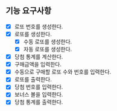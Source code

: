 ## 기능 요구사항

- [x] 로또 번호를 생성한다.
- [x] 로또를 생성한다.
  - [x] 수동 로또를 생성한다.
  - [x] 자동 로또를 생성한다.
- [x] 당첨 통계를 계산한다.
- [x] 구매금액을 입력한다.
- [x] 수동으로 구매할 로또 수와 번호를 입력한다.
- [x] 로또를 출력한다.
- [x] 당첨 번호를 입력한다.
- [x] 보너스 볼을 입력한다.
- [x] 당첨 통계를 출력한다.
